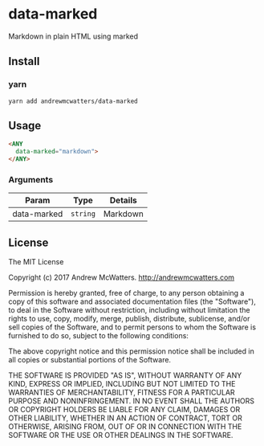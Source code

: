 # data-marked
Markdown in plain HTML using marked

## Install
### yarn
```shell
yarn add andrewmcwatters/data-marked
```

## Usage
```html
<ANY
  data-marked="markdown">
</ANY>
```

### Arguments
| Param       | Type     | Details  |
| ----------- | -------- | -------- |
| data-marked | `string` | Markdown |

## License
The MIT License

Copyright (c) 2017 Andrew McWatters. http://andrewmcwatters.com

Permission is hereby granted, free of charge, to any person obtaining a copy
of this software and associated documentation files (the "Software"), to deal
in the Software without restriction, including without limitation the rights
to use, copy, modify, merge, publish, distribute, sublicense, and/or sell
copies of the Software, and to permit persons to whom the Software is
furnished to do so, subject to the following conditions:

The above copyright notice and this permission notice shall be included in
all copies or substantial portions of the Software.

THE SOFTWARE IS PROVIDED "AS IS", WITHOUT WARRANTY OF ANY KIND, EXPRESS OR
IMPLIED, INCLUDING BUT NOT LIMITED TO THE WARRANTIES OF MERCHANTABILITY,
FITNESS FOR A PARTICULAR PURPOSE AND NONINFRINGEMENT. IN NO EVENT SHALL THE
AUTHORS OR COPYRIGHT HOLDERS BE LIABLE FOR ANY CLAIM, DAMAGES OR OTHER
LIABILITY, WHETHER IN AN ACTION OF CONTRACT, TORT OR OTHERWISE, ARISING FROM,
OUT OF OR IN CONNECTION WITH THE SOFTWARE OR THE USE OR OTHER DEALINGS IN
THE SOFTWARE.
